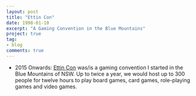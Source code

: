 ```yaml
---
layout: post
title: "Ettin Con"
date: 1998-01-10
excerpt: "A Gaming Convention in the Blue Mountains"
project: true
tag:
- blog
comments: true
---
```


* 2015 Onwards: [Ettin Con](https://EttinCon.org) was/is a gaming convention I started in the Blue Mountains of NSW. Up to twice a year, we would host up to 300 people for twelve hours to play board games, card games, role-playing games and video games.
